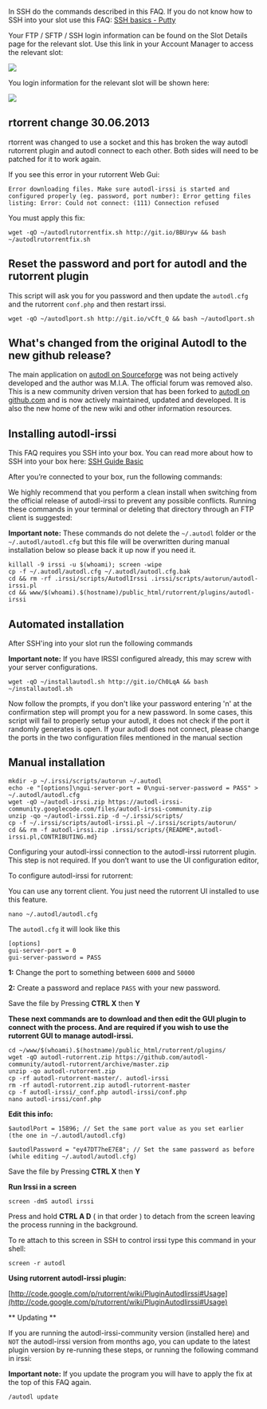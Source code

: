 
In SSH do the commands described in this FAQ. If you do not know how to SSH into your slot use this FAQ: [SSH basics - Putty](https://www.feralhosting.com/faq/view?question=12)

Your FTP / SFTP / SSH login information can be found on the Slot Details page for the relevant slot. Use this link in your Account Manager to access the relevant slot:

![](https://raw.github.com/feralhosting/feralfilehosting/master/Feral%20Wiki/0%20Generic/slot_detail_link.png)

You login information for the relevant slot will be shown here:

![](https://raw.github.com/feralhosting/feralfilehosting/master/Feral%20Wiki/0%20Generic/slot_detail_ssh.png)

rtorrent change 30.06.2013
---

rtorrent was changed to use a socket and this has broken the way autodl rutorrent plugin and autodl connect to each other. Both sides will need to be patched for it to work again.

If you see this error in your rutorrent Web Gui:

~~~
Error downloading files. Make sure autodl-irssi is started and configured properly (eg. password, port number): Error getting files listing: Error: Could not connect: (111) Connection refused
~~~

You must apply this fix:

~~~
wget -qO ~/autodlrutorrentfix.sh http://git.io/BBUryw && bash ~/autodlrutorrentfix.sh
~~~

Reset the password and port for autodl and the rutorrent plugin
---

This script will ask you for you password and then update the `autodl.cfg` and the rutorrent `conf.php` and then restart irssi.

~~~
wget -qO ~/autodlport.sh http://git.io/vCft_Q && bash ~/autodlport.sh
~~~

What's changed from the original Autodl to the new github release?
---

The main application on [ autodl on Sourceforge](http://sourceforge.net/projects/autodl-irssi/) was not being actively developed and the author was M.I.A. The official forum was removed also. This is a new community driven version that has been forked to [autodl on github.com](https://github.com/autodl-community/autodl-irssi) and is now actively maintained, updated and developed. It is also the new home of the new wiki and other information resources.

Installing autodl-irssi
---

This FAQ requires you SSH into your box. You can read more about how to SSH into your box here: [SSH Guide Basic](https://www.feralhosting.com/faq/view?question=12)

After you’re connected to your box, run the following commands:

We highly recommend that you perform a clean install when switching from the official release of autodl-irssi to prevent any possible conflicts. Running these commands in your terminal or deleting that directory through an FTP client is suggested:

**Important note:** These commands do not delete the `~/.autodl` folder or the `~/.autodl/autodl.cfg` but this file will be overwritten during manual installation below so please back it up now if you need it.

~~~
killall -9 irssi -u $(whoami); screen -wipe
cp -f ~/.autodl/autodl.cfg ~/.autodl/autodl.cfg.bak
cd && rm -rf .irssi/scripts/AutodlIrssi .irssi/scripts/autorun/autodl-irssi.pl
cd && www/$(whoami).$(hostname)/public_html/rutorrent/plugins/autodl-irssi
~~~

Automated installation
---

After SSH'ing into your slot run the following commands

**Important note:**  If you have IRSSI configured already, this may screw with your server configurations.

~~~
wget -qO ~/installautodl.sh http://git.io/Ch0LqA && bash ~/installautodl.sh
~~~

Now follow the prompts, if you don't like your password entering 'n' at the confirmation step will prompt you for a new password.  In some cases, this script will fail to properly setup your autodl, it does not check if the port it randomly generates is open.  If your autodl does not connect, please change the ports in the two configuration files mentioned in the manual section

Manual installation
---

~~~
mkdir -p ~/.irssi/scripts/autorun ~/.autodl
echo -e "[options]\ngui-server-port = 0\ngui-server-password = PASS" > ~/.autodl/autodl.cfg
wget -qO ~/autodl-irssi.zip https://autodl-irssi-community.googlecode.com/files/autodl-irssi-community.zip
unzip -qo ~/autodl-irssi.zip -d ~/.irssi/scripts/
cp -f ~/.irssi/scripts/autodl-irssi.pl ~/.irssi/scripts/autorun/
cd && rm -f autodl-irssi.zip .irssi/scripts/{README*,autodl-irssi.pl,CONTRIBUTING.md}
~~~

Configuring your autodl-irssi connection to the autodl-irssi rutorrent plugin. This step is not required. If you don’t want to use the UI configuration editor, 

To configure autodl-irssi for rutorrent:

You can use any torrent client. You just need the rutorrent UI installed to use this feature.

~~~
nano ~/.autodl/autodl.cfg
~~~

The `autodl.cfg` it will look like this

~~~
[options]
gui-server-port = 0
gui-server-password = PASS
~~~

**1:** Change the port to something between `6000` and `50000`

**2:** Create a password and replace `PASS` with your new password.

Save the file by Pressing **CTRL X** then **Y**

**These next commands are to download and then edit the GUI plugin to connect with the process. And are required if you wish to use the rutorrent GUI to manage autodl-irssi.**

~~~
cd ~/www/$(whoami).$(hostname)/public_html/rutorrent/plugins/
wget -qO autodl-rutorrent.zip https://github.com/autodl-community/autodl-rutorrent/archive/master.zip
unzip -qo autodl-rutorrent.zip
cp -rf autodl-rutorrent-master/. autodl-irssi
rm -rf autodl-rutorrent.zip autodl-rutorrent-master
cp -f autodl-irssi/_conf.php autodl-irssi/conf.php
nano autodl-irssi/conf.php
~~~

**Edit this info:**

~~~
$autodlPort = 15896; // Set the same port value as you set earlier (the one in ~/.autodl/autodl.cfg)
~~~

~~~
$autodlPassword = "ey47DT7heE7E8"; // Set the same password as before (while editing ~/.autodl/autodl.cfg)
~~~

Save the file by Pressing **CTRL X** then **Y**

**Run Irssi in a screen**
 
~~~
screen -dmS autodl irssi
~~~

Press and hold **CTRL A D** ( in that order ) to detach from the screen leaving the process running in the background.

To re attach to this screen in SSH to control irssi type this command in your shell:

~~~
screen -r autodl
~~~

**Using rutorrent autodl-irssi plugin:**

[http://code.google.com/p/rutorrent/wiki/PluginAutodlirssi#Usage](http://code.google.com/p/rutorrent/wiki/PluginAutodlirssi#Usage)

** Updating **

If you are running the autodl-irssi-community version (installed here) and `NOT` the autodl-irssi version from months ago, you can update to the latest plugin version by re-running these steps, or running the following command in irssi:

**Important note:** If you update the program you will have to apply the fix at the top of this FAQ again.

~~~
/autodl update
~~~




